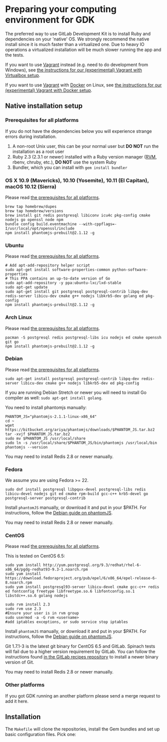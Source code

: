 # Preparing your computing environment for GDK

The preferred way to use GitLab Development Kit is to install Ruby and
dependencies on your 'native' OS. We strongly recommend the native install
since it is much faster than a virtualized one. Due to heavy IO operations a
virtualized installation will be much slower running the app and the tests.

If you want to use [Vagrant] instead (e.g. need to do development from Windows),
see [the instructions for our (experimental) Vagrant with Virtualbox setup](vagrant.md#vagrant-with-virtualbox).

If you want to use [Vagrant] with [Docker][docker engine] on Linux,
see [the instructions for our (experimental) Vagrant with Docker setup](vagrant.md#vagrant-with-docker).

## Native installation setup

### Prerequisites for all platforms

If you do not have the dependencies below you will experience strange errors
during installation.

1. A non-root Unix user, this can be your normal user but **DO NOT** run the
   installation as a root user
2. Ruby 2.3 (2.3.1 or newer) installed with a Ruby version manager
   ([RVM](https://rvm.io/), rbenv, chruby, etc.), **DO NOT** use the
   system Ruby
3. Bundler, which you can install with `gem install bundler`

### OS X 10.9 (Mavericks), 10.10 (Yosemite), 10.11 (El Capitan), macOS 10.12 (Sierra)

Please read [the prerequisites for all platforms](#prerequisites-for-all-platforms).

```
brew tap homebrew/dupes
brew tap homebrew/versions
brew install git redis postgresql libiconv icu4c pkg-config cmake nodejs go openssl node npm
bundle config build.eventmachine --with-cppflags=-I/usr/local/opt/openssl/include
npm install phantomjs-prebuilt@2.1.12 -g
```

### Ubuntu

Please read [the prerequisites for all platforms](#prerequisites-for-all-platforms).

```
# Add apt-add-repository helper script
sudo apt-get install software-properties-common python-software-properties
# This PPA contains an up-to-date version of Go
sudo apt-add-repository -y ppa:ubuntu-lxc/lxd-stable
sudo apt-get update
sudo apt-get install git postgresql postgresql-contrib libpq-dev redis-server libicu-dev cmake g++ nodejs libkrb5-dev golang ed pkg-config
npm install phantomjs-prebuilt@2.1.12 -g
```

### Arch Linux

Please read [the prerequisites for all platforms](#prerequisites-for-all-platforms).

```
pacman -S postgresql redis postgresql-libs icu nodejs ed cmake openssh git go
npm install phantomjs-prebuilt@2.1.12 -g
```

### Debian

Please read [the prerequisites for all platforms](#prerequisites-for-all-platforms).

```
sudo apt-get install postgresql postgresql-contrib libpq-dev redis-server libicu-dev cmake g++ nodejs libkrb5-dev ed pkg-config
```

If you are running Debian Stretch or newer you will need to install Go
compiler as well: `sudo apt-get install golang`.

You need to install phantomjs manually:

```
PHANTOM_JS="phantomjs-2.1.1-linux-x86_64"
cd ~
wget https://bitbucket.org/ariya/phantomjs/downloads/$PHANTOM_JS.tar.bz2
tar -xvjf $PHANTOM_JS.tar.bz2
sudo mv $PHANTOM_JS /usr/local/share
sudo ln -s /usr/local/share/$PHANTOM_JS/bin/phantomjs /usr/local/bin
phantomjs --version
```

You may need to install Redis 2.8 or newer manually.

### Fedora

We assume you are using Fedora >= 22.

```
sudo dnf install postgresql libpqxx-devel postgresql-libs redis libicu-devel nodejs git ed cmake rpm-build gcc-c++ krb5-devel go postgresql-server postgresql-contrib
```

Install `phantomJS` manually, or download it and put in your $PATH. For
instructions, follow the [Debian guide on phantomJS](#debian).

You may need to install Redis 2.8 or newer manually.

### CentOS

Please read [the prerequisites for all platforms](#prerequisites-for-all-platforms).

This is tested on CentOS 6.5:

```
sudo yum install http://yum.postgresql.org/9.3/redhat/rhel-6-x86_64/pgdg-redhat93-9.3-1.noarch.rpm
sudo yum install https://download.fedoraproject.org/pub/epel/6/x86_64/epel-release-6-8.noarch.rpm
sudo yum install postgresql93-server libicu-devel cmake gcc-c++ redis ed fontconfig freetype libfreetype.so.6 libfontconfig.so.1 libstdc++.so.6 golang nodejs

sudo rvm install 2.3
sudo rvm use 2.3
#Ensure your user is in rvm group
sudo usermod -a -G rvm <username>
#add iptables exceptions, or sudo service stop iptables
```

Install `phantomJS` manually, or download it and put in your $PATH. For
instructions, follow the [Debian guide on phantomJS](#debian).

Git 1.7.1-3 is the latest git binary for CentOS 6.5 and GitLab. Spinach tests
will fail due to a higher version requirement by GitLab. You can follow the
instructions found [in the GitLab recipes repository][puias] to install a newer
binary version of Git.

You may need to install Redis 2.8 or newer manually.

### Other platforms

If you got GDK running an another platform please send a merge request to add
it here.

## Installation

The `Makefile` will clone the repositories, install the Gem bundles and set up
basic configuration files. Pick one:

[puias]: https://gitlab.com/gitlab-org/gitlab-recipes/tree/master/install/centos#add-puias-computational-repository
[docker engine]: https://docs.docker.com/engine/installation/
[vagrant]: https://www.vagrantup.com
